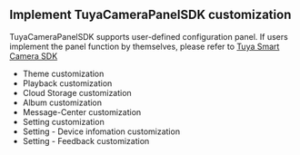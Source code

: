 ## Implement TuyaCameraPanelSDK customization

TuyaCameraPanelSDK supports user-defined configuration panel. If users implement the panel function by themselves, please refer to [Tuya Smart Camera SDK](https://tuyainc.github.io/tuyasmart_camera_ios_sdk_doc/en/)

- Theme customization
- Playback customization
- Cloud Storage customization
- Album customization
- Message-Center customization
- Setting customization
- Setting - Device infomation customization
- Setting - Feedback customization

